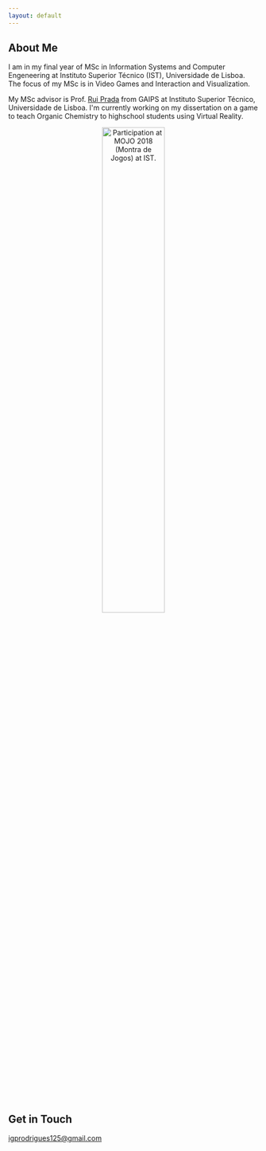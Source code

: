 ```yaml
---
layout: default
---
```


## About Me
I am in my final year of MSc in Information Systems and Computer Engeneering at Instituto Superior Técnico (IST), Universidade de Lisboa. The focus of my MSc is in Video Games and Interaction and Visualization.

My MSc advisor is Prof. [Rui Prada](http://gaips.inesc-id.pt/rprada) from GAIPS at Instituto Superior Técnico, Universidade de Lisboa. I'm currently working on my dissertation on a game to teach Organic Chemistry to highschool students using Virtual Reality.

<p align="center">
    <img src="https://github.com/iris-rod/portfolio/blob/master/img/IMG_1380.JPG?raw=true" alt="Participation at MOJO 2018 (Montra de Jogos) at IST." width="50%"/>
</p>

## Get in Touch
igprodrigues125@gmail.com


